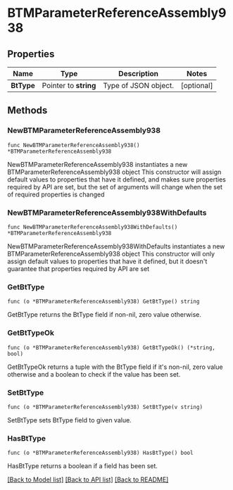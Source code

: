 # BTMParameterReferenceAssembly938

## Properties

Name | Type | Description | Notes
------------ | ------------- | ------------- | -------------
**BtType** | Pointer to **string** | Type of JSON object. | [optional] 

## Methods

### NewBTMParameterReferenceAssembly938

`func NewBTMParameterReferenceAssembly938() *BTMParameterReferenceAssembly938`

NewBTMParameterReferenceAssembly938 instantiates a new BTMParameterReferenceAssembly938 object
This constructor will assign default values to properties that have it defined,
and makes sure properties required by API are set, but the set of arguments
will change when the set of required properties is changed

### NewBTMParameterReferenceAssembly938WithDefaults

`func NewBTMParameterReferenceAssembly938WithDefaults() *BTMParameterReferenceAssembly938`

NewBTMParameterReferenceAssembly938WithDefaults instantiates a new BTMParameterReferenceAssembly938 object
This constructor will only assign default values to properties that have it defined,
but it doesn't guarantee that properties required by API are set

### GetBtType

`func (o *BTMParameterReferenceAssembly938) GetBtType() string`

GetBtType returns the BtType field if non-nil, zero value otherwise.

### GetBtTypeOk

`func (o *BTMParameterReferenceAssembly938) GetBtTypeOk() (*string, bool)`

GetBtTypeOk returns a tuple with the BtType field if it's non-nil, zero value otherwise
and a boolean to check if the value has been set.

### SetBtType

`func (o *BTMParameterReferenceAssembly938) SetBtType(v string)`

SetBtType sets BtType field to given value.

### HasBtType

`func (o *BTMParameterReferenceAssembly938) HasBtType() bool`

HasBtType returns a boolean if a field has been set.


[[Back to Model list]](../README.md#documentation-for-models) [[Back to API list]](../README.md#documentation-for-api-endpoints) [[Back to README]](../README.md)


